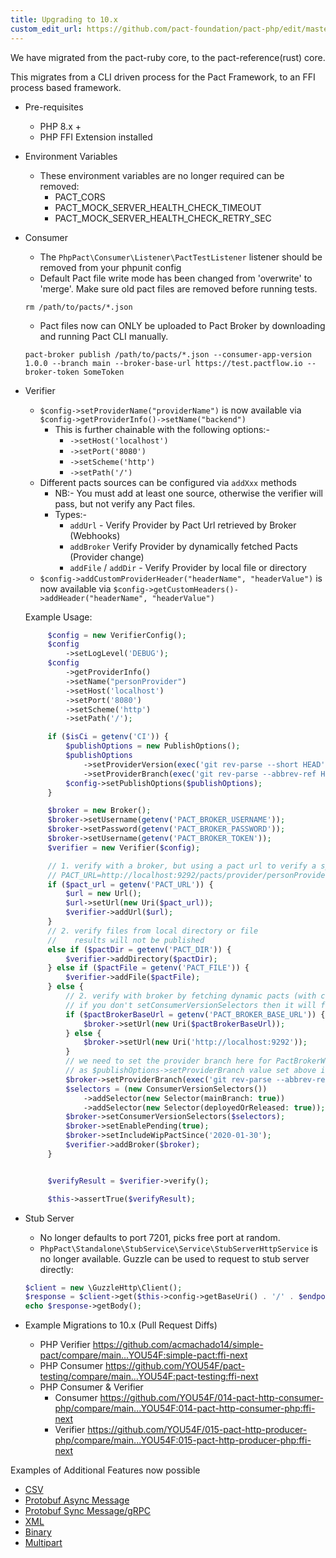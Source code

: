 ```yaml
---
title: Upgrading to 10.x
custom_edit_url: https://github.com/pact-foundation/pact-php/edit/master/UPGRADE-10.0.md
---
```

<!-- This file has been synced from the pact-foundation/pact-php repository. Please do not edit it directly. The URL of the source file can be found in the custom_edit_url value above -->

We have migrated from the pact-ruby core, to the pact-reference(rust) core.

This migrates from a CLI driven process for the Pact Framework, to an FFI process based framework.

- Pre-requisites

  - PHP 8.x +
  - PHP FFI Extension installed

- Environment Variables

  - These environment variables are no longer required can be removed:
    - PACT_CORS
    - PACT_MOCK_SERVER_HEALTH_CHECK_TIMEOUT
    - PACT_MOCK_SERVER_HEALTH_CHECK_RETRY_SEC

- Consumer

  - The `PhpPact\Consumer\Listener\PactTestListener` listener should be removed from your phpunit config
  - Default Pact file write mode has been changed from 'overwrite' to 'merge'. Make sure old pact files are removed before running tests.

  ```shell
  rm /path/to/pacts/*.json
  ```

  - Pact files now can ONLY be uploaded to Pact Broker by downloading and running Pact CLI manually.

  ```shell
  pact-broker publish /path/to/pacts/*.json --consumer-app-version 1.0.0 --branch main --broker-base-url https://test.pactflow.io --broker-token SomeToken
  ```

- Verifier

  - `$config->setProviderName("providerName")` is now available via `$config->getProviderInfo()->setName("backend")`
    - This is further chainable with the following options:-
      - `->setHost('localhost')`
      - `->setPort('8080')`
      - `->setScheme('http')`
      - `->setPath('/')`
  - Different pacts sources can be configured via `addXxx` methods
    - NB:- You must add at least one source, otherwise the verifier will pass, but not verify any Pact files.
    - Types:-
      - `addUrl` - Verify Provider by Pact Url retrieved by Broker (Webhooks)
      - `addBroker` Verify Provider by dynamically fetched Pacts (Provider change)
      - `addFile` / `addDir` - Verify Provider by local file or directory
  - `$config->addCustomProviderHeader("headerName", "headerValue")` is now available via `$config->getCustomHeaders()->addHeader("headerName", "headerValue")`

  Example Usage:

  ```php
       $config = new VerifierConfig();
       $config
           ->setLogLevel('DEBUG');
       $config
           ->getProviderInfo()
           ->setName("personProvider")
           ->setHost('localhost')
           ->setPort('8080')
           ->setScheme('http')
           ->setPath('/');

       if ($isCi = getenv('CI')) {
           $publishOptions = new PublishOptions();
           $publishOptions
               ->setProviderVersion(exec('git rev-parse --short HEAD'))
               ->setProviderBranch(exec('git rev-parse --abbrev-ref HEAD'));
           $config->setPublishOptions($publishOptions);
       }

       $broker = new Broker();
       $broker->setUsername(getenv('PACT_BROKER_USERNAME'));
       $broker->setPassword(getenv('PACT_BROKER_PASSWORD'));
       $broker->setUsername(getenv('PACT_BROKER_TOKEN'));
       $verifier = new Verifier($config);

       // 1. verify with a broker, but using a pact url to verify a specific pact
       // PACT_URL=http://localhost:9292/pacts/provider/personProvider/consumer/personConsumer/latest
       if ($pact_url = getenv('PACT_URL')) {
           $url = new Url();
           $url->setUrl(new Uri($pact_url));
           $verifier->addUrl($url);
       }
       // 2. verify files from local directory or file
       //    results will not be published
       else if ($pactDir = getenv('PACT_DIR')) {
           $verifier->addDirectory($pactDir);
       } else if ($pactFile = getenv('PACT_FILE')) {
           $verifier->addFile($pactFile);
       } else {
           // 2. verify with broker by fetching dynamic pacts (with consumer version selectors)
           // if you don't setConsumerVersionSelectors then it will fetch the latest pact for the named provider
           if ($pactBrokerBaseUrl = getenv('PACT_BROKER_BASE_URL')) {
               $broker->setUrl(new Uri($pactBrokerBaseUrl));
           } else {
               $broker->setUrl(new Uri('http://localhost:9292'));
           }
           // we need to set the provider branch here for PactBrokerWithDynamicConfiguration
           // as $publishOptions->setProviderBranch value set above isn't used.
           $broker->setProviderBranch(exec('git rev-parse --abbrev-ref HEAD'));
           $selectors = (new ConsumerVersionSelectors())
               ->addSelector(new Selector(mainBranch: true))
               ->addSelector(new Selector(deployedOrReleased: true));
           $broker->setConsumerVersionSelectors($selectors);
           $broker->setEnablePending(true);
           $broker->setIncludeWipPactSince('2020-01-30');
           $verifier->addBroker($broker);
       }


       $verifyResult = $verifier->verify();

       $this->assertTrue($verifyResult);
  ```

- Stub Server

  - No longer defaults to port 7201, picks free port at random.
  - `PhpPact\Standalone\StubService\Service\StubServerHttpService` is no longer available. Guzzle can be used to request to stub server directly:

  ```php
  $client = new \GuzzleHttp\Client();
  $response = $client->get($this->config->getBaseUri() . '/' . $endpoint);
  echo $response->getBody();
  ```

- Example Migrations to 10.x (Pull Request Diffs)
  - PHP Verifier https://github.com/acmachado14/simple-pact/compare/main...YOU54F:simple-pact:ffi-next
  - PHP Consumer https://github.com/YOU54F/pact-testing/compare/main...YOU54F:pact-testing:ffi-next
  - PHP Consumer & Verifier
    - Consumer https://github.com/YOU54F/014-pact-http-consumer-php/compare/main...YOU54F:014-pact-http-consumer-php:ffi-next
    - Verifier https://github.com/YOU54F/015-pact-http-producer-php/compare/main...YOU54F:015-pact-http-producer-php:ffi-next


Examples of Additional Features now possible

- [CSV](https://github.com/pact-foundation/pact-php/blob/master/example/csv)
- [Protobuf Async Message](https://github.com/pact-foundation/pact-php/blob/master/example/protobuf-async-message)
- [Protobuf Sync Message/gRPC](https://github.com/pact-foundation/pact-php/blob/master/example/protobuf-sync-message)
- [XML](https://github.com/pact-foundation/pact-php/blob/master/example/xml)
- [Binary](https://github.com/pact-foundation/pact-php/blob/master/example/binary)
- [Multipart](https://github.com/pact-foundation/pact-php/blob/master/example/multipart)
